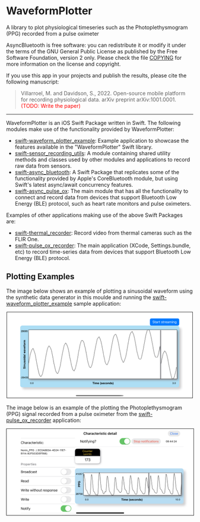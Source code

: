 # WaveformPlotter

A library to plot physiological timeseries such as the Photoplethysmogram (PPG)
 recorded from a pulse oximeter

AsyncBluetooth is free software: you can redistribute it or modify it under 
the terms of the GNU General Public License as published by the Free Software
Foundation, version 2 only. Please check the file [COPYING](COPYING) for more
information on the license and copyright.

If you use this app in your projects and publish the results, please cite the
following manuscript:

> Villarroel, M. and Davidson, S., 2022. Open-source mobile platform for 
recording physiological data. arXiv preprint arXiv:1001.0001.
<span style="color:red">(TODO: Write the paper)</span>

---

WaveformPlotter is an iOS Swift Package written in Swift. The following modules
make use of the functionality provided by WaveformPlotter:

- [swift-waveform_plotter_example](https://github.com/maurovm/swift-waveform_plotter_example): 
Example application to showcase the features available in the "WaveformPlotter"
Swift library.
- [swift-sensor_recording_utils](https://github.com/maurovm/swift-sensor_recording_utils):
A module containing shared utility methods and classes used by other modules 
and applications to record raw data from sensors. 
- [swift-async_bluetooth](https://github.com/maurovm/swift-async_bluetooth): 
A Swift Package that replicates some of the functionality provided by Apple's 
CoreBluetooth module, but using Swift's latest async/await concurrency features.
- [swift-async_pulse_ox](https://github.com/maurovm/swift-async_pulse_ox): 
The main module that has all the functionality to connect and record data from
devices that support Bluetooth Low Energy (BLE) protocol, such as heart rate 
monitors and pulse oximeters. 

Examples of other applications making use of the above Swift Packages are:

- [swift-thermal_recorder](https://github.com/maurovm/swift-thermal_recorder): 
Record video from thermal cameras such as the FLIR One.
- [swift-pulse_ox_recorder](https://github.com/maurovm/swift-pulse_ox_recorder): 
The main application (XCode, Settings.bundle, etc) to record time-series data 
from devices that support Bluetooth Low Energy (BLE) protocol.

## Plotting Examples

The image below shows an example of plotting a sinusoidal waveform using the
synthetic data generator in this moulde and running the
[swift-waveform_plotter_example](https://github.com/maurovm/swift-waveform_plotter_example) sample application:


<p align="center">
    <kbd><img src="./doc/figures/sinusoidal_plot.png" alt="Patient information screen" width="500" border=1 /></kbd>
</p>


The image below is an example of the plotting the Photoplethysmogram (PPG)
signal recorded from a pulse oximeter from the
[swift-pulse_ox_recorder](https://github.com/maurovm/swift-pulse_ox_recorder)
application:


<p align="center">
    <kbd><img src="./doc/figures/ble_nppg_detail_landscape.png" alt="Patient information screen" width="600" border=1 /></kbd>
</p>

